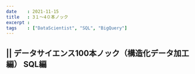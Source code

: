 ```yaml
---
date    : 2021-11-15
title   : 3１〜4０本ノック
excerpt : 
tags    : ["DataScientist", "SQL", "BigQuery"]
---
```


## || データサイエンス100本ノック（構造化データ加工編） SQL編
